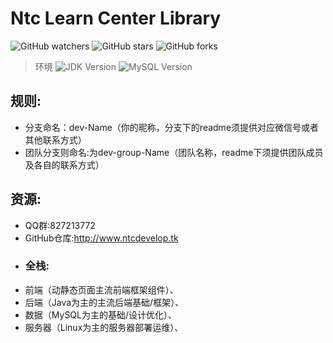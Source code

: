 # Ntc Learn Center Library

![GitHub watchers](https://img.shields.io/github/watchers/NotoChenDevelopGroup/NtcGroupLearnBase?style=social)
![GitHub stars](https://img.shields.io/github/stars/NotoChenDevelopGroup/NtcGroupLearnBase?style=social)
![GitHub forks](https://img.shields.io/github/forks/NotoChenDevelopGroup/NtcGroupLearnBase?style=social)
> 环境
![JDK Version](https://img.shields.io/endpoint?url=https://raw.githubusercontent.com/NotoChenDevelopGroup/NtcGroupLearnBase/master/environment/version/JDK)
![MySQL Version](https://img.shields.io/endpoint?url=https://raw.githubusercontent.com/NotoChenDevelopGroup/NtcGroupLearnBase/master/environment/version/MySQL)
## 规则:
 - 分支命名：dev-Name（你的昵称，分支下的readme须提供对应微信号或者其他联系方式）
 - 团队分支则命名:为dev-group-Name（团队名称，readme下须提供团队成员及各自的联系方式）
## 资源:
 - QQ群:827213772
 - GitHub仓库:http://www.ntcdevelop.tk
- ### 全栈:
 - 前端（动静态页面主流前端框架组件）、
 - 后端（Java为主的主流后端基础/框架）、
 - 数据（MySQL为主的基础/设计优化）、
 - 服务器（Linux为主的服务器部署运维）、
